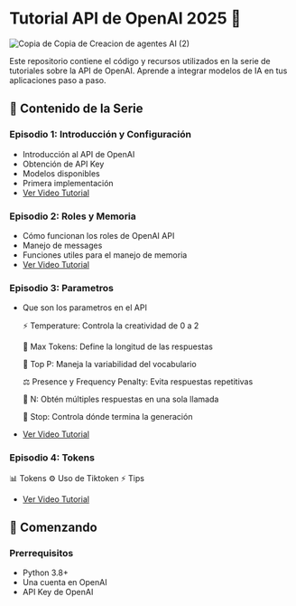 # Tutorial API de OpenAI 2025 🚀
![Copia de Copia de Creacion de agentes AI (2)](https://github.com/user-attachments/assets/34380b40-5165-4e34-9a55-3716aa707506)

Este repositorio contiene el código y recursos utilizados en la serie de tutoriales sobre la API de OpenAI. Aprende a integrar modelos de IA en tus aplicaciones paso a paso.

## 🎯 Contenido de la Serie

### Episodio 1: Introducción y Configuración
- Introducción al API de OpenAI
- Obtención de API Key
- Modelos disponibles
- Primera implementación
- [Ver Video Tutorial](https://youtu.be/4LKmQ1Qv7Zc)

### Episodio 2: Roles y Memoria

- Cómo funcionan los roles de OpenAI API
- Manejo de messages
- Funciones utiles para el manejo de memoria
- [Ver Video Tutorial](https://youtu.be/Ads5IaomEzA)

### Episodio 3: Parametros

- Que son los parametros en el API
  
  ⚡ Temperature: Controla la creatividad de 0 a 2
  
  🎯 Max Tokens: Define la longitud de las respuestas
  
  🎨 Top P: Maneja la variabilidad del vocabulario
  
  ⚖️ Presence y Frequency Penalty: Evita respuestas repetitivas
  
  🔄 N: Obtén múltiples respuestas en una sola llamada
  
  🛑 Stop: Controla dónde termina la generación
  
- [Ver Video Tutorial](https://www.youtube.com/watch?v=BJ-_Aeo6h7c)

### Episodio 4: Tokens
  📊 Tokens
  ⚙️ Uso de Tiktoken
  ⚡ Tips
- [Ver Video Tutorial](https://www.youtube.com/watch?v=B1fFTK6_A_M)


## 🚀 Comenzando

### Prerrequisitos
- Python 3.8+
- Una cuenta en OpenAI
- API Key de OpenAI
